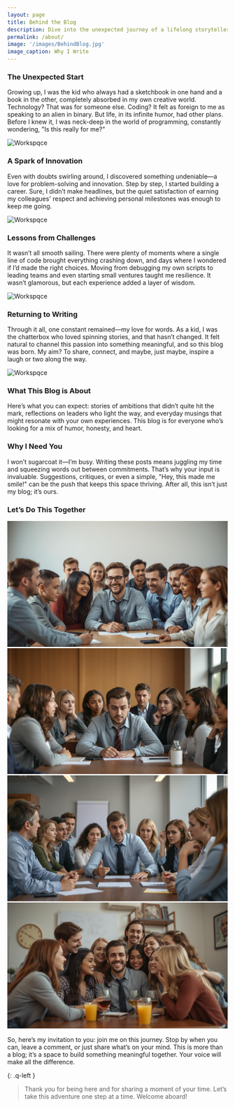 ```yaml
---
layout: page
title: Behind the Blog
description: Dive into the unexpected journey of a lifelong storyteller turned programmer. This blog blends humor, honesty, and heartfelt reflections on navigating challenges, rediscovering passions, and building connections. Join the adventure and share in a space where ambition meets authenticity.
permalink: /about/
image: '/images/BehindBlog.jpg'
image_caption: Why I Write
---
```


### The Unexpected Start

Growing up, I was the kid who always had a sketchbook in one hand and a book in the other, completely absorbed in my own creative world. Technology? That was for someone else. Coding? It felt as foreign to me as speaking to an alien in binary. But life, in its infinite humor, had other plans. Before I knew it, I was neck-deep in the world of programming, constantly wondering, "Is this really for me?"

![Workspqce]({{site.baseurl}}/images/About10.jpg)

### A Spark of Innovation

Even with doubts swirling around, I discovered something undeniable—a love for problem-solving and innovation. Step by step, I started building a career. Sure, I didn’t make headlines, but the quiet satisfaction of earning my colleagues' respect and achieving personal milestones was enough to keep me going.

![Workspqce]({{site.baseurl}}/images/About20.jpg)

### Lessons from Challenges

It wasn’t all smooth sailing. There were plenty of moments where a single line of code brought everything crashing down, and days where I wondered if I’d made the right choices. Moving from debugging my own scripts to leading teams and even starting small ventures taught me resilience. It wasn’t glamorous, but each experience added a layer of wisdom.

![Workspqce]({{site.baseurl}}/images/About30.jpg)

### Returning to Writing

Through it all, one constant remained—my love for words. As a kid, I was the chatterbox who loved spinning stories, and that hasn’t changed. It felt natural to channel this passion into something meaningful, and so this blog was born. My aim? To share, connect, and maybe, just maybe, inspire a laugh or two along the way.

![Workspqce]({{site.baseurl}}/images/About40.jpg)

### What This Blog is About

Here’s what you can expect: stories of ambitions that didn’t quite hit the mark, reflections on leaders who light the way, and everyday musings that might resonate with your own experiences. This blog is for everyone who’s looking for a mix of humor, honesty, and heart.

### Why I Need You

I won’t sugarcoat it—I’m busy. Writing these posts means juggling my time and squeezing words out between commitments. That’s why your input is invaluable. Suggestions, critiques, or even a simple, "Hey, this made me smile!" can be the push that keeps this space thriving. After all, this isn’t just my blog; it’s ours.

### Let’s Do This Together

<div class="gallery-box">
  <div class="gallery">
    <img src="/images/emotion_happy.jpg" loading="lazy">
    <img src="/images/emotion_sad.jpg" loading="lazy">
    <img src="/images/emotion_angry.jpg" loading="lazy">
    <img src="/images/emotion_love.jpg" loading="lazy">
  </div>
</div>

So, here’s my invitation to you: join me on this journey. Stop by when you can, leave a comment, or just share what’s on your mind. This is more than a blog; it’s a space to build something meaningful together. Your voice will make all the difference.

{: .q-left }
> Thank you for being here and for sharing a moment of your time. Let’s take this adventure one step at a time. Welcome aboard!


